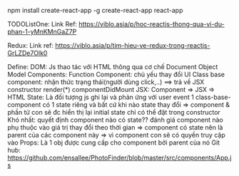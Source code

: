 npm install create-react-app -g
create-react-app react-app

TODOListOne:
Link Ref: https://viblo.asia/p/hoc-reactjs-thong-qua-vi-du-phan-1-yMnKMnGaZ7P

Redux:
Link ref: https://viblo.asia/p/tim-hieu-ve-redux-trong-reactjs-GrLZDe7Olk0

Define:
DOM: Js thao tác với HTML thông qua cơ chế Document Object Model
Components:
Function Component: chủ yếu thay đổi UI
Class base component: nhận thức trạng thái(người dùng click,..) ==> trả về JSX
constructor
render(\*)
componentDidMount
JSX:
Component => JSX => HTML
State:
Là đối tượng js ghi lại và phản ứng với user event
1 class-base-component có 1 state riêng và bất cứ khi nào state thay đổi => component & phần tử con sẽ đc hiển thị lại
initial state chỉ có thể đặt trong constructor
Khó nhất:
quyết định component nào có state??
đánh giá component nào phụ thuộc vào giá trị thay đổi theo thời gian => component có state nên là parent của các component này
=> vì component con sẽ có quyền truy cập vào
Props:
Là 1 obj được cung cấp cho component bởi parent của nó
Git hub: https://github.com/ensallee/PhotoFinder/blob/master/src/components/App.js
